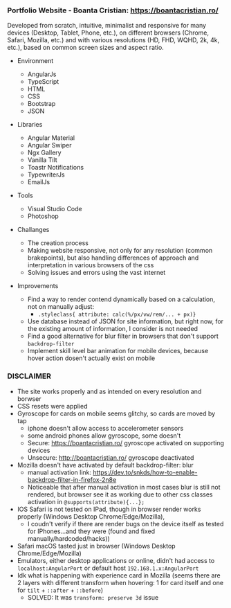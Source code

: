 ### Portfolio Website - Boanta Cristian: https://boantacristian.ro/
 
Developed from scratch, intuitive, minimalist and responsive for many devices (Desktop, Tablet, Phone, etc.), on different browsers (Chrome, Safari, Mozilla, etc.) and with various resolutions (HD, FHD, WQHD, 2k, 4k, etc.), based on common screen sizes and aspect ratio.
 
- Environment
  * AngularJs
  * TypeScript
  * HTML
  * CSS
  * Bootstrap
  * JSON
   
- Libraries
  * Angular Material
  * Angular Swiper
  * Ngx Gallery
  * Vanilla Tilt
  * Toastr Notifications
  * TypewriterJs
  * EmailJs
  
- Tools
  * Visual Studio Code
  * Photoshop
  
- Challanges
  * The creation process
  * Making website responsive, not only for any resolution (common brakepoints), but also handling differences of approach and interpretation in various browsers of the css
  * Solving issues and errors using the vast internet
  
- Improvements
  * Find a way to render contend dynamically based on a calculation, not on manually adjust: 
    * `.styleclass{ attribute: calc(%/px/vw/rem/... + px)}`
  * Use database instead of JSON for site information, but right now, for the existing amount of information, I consider is not needed
  * Find a good alternative for blur filter in browsers that don't support `backdrop-filter`
  * Implement skill level bar animation for mobile devices, because hover action dosen't actually exist on mobile

### DISCLAIMER ###
    
  * The site works properly and as intended on every resolution and borwser
  * CSS resets were applied
  * Gyroscope for cards on mobile seems glitchy, so cards are moved by tap
      * iphone doesn't allow access to accelerometer sensors
      * some android phones allow gyroscope, some doesn't
      * Secure: https://boantacristian.ro/ gyroscope activated on supporting devices
      * Unsecure: http://boantacristian.ro/ gyroscope deactivated
  * Mozilla doesn't have activated by default backdrop-filter: blur 
      * manual activation link: https://dev.to/snkds/how-to-enable-backdrop-filter-in-firefox-2n8e
      * Noticeable that after manual activation in most cases blur is still not rendered, but browser see it as working due to other css classes activation in `@supports(attribute){...};`
  * IOS Safari is not tested on IPad, though in browser render works properly (Windows Desktop Chrome/Edge/Mozilla), 
      * I coudn't verify if there are render bugs on the device itself as tested for IPhones...and they were (found and fixed manually/hardcoded/hacks)) 
  * Safari macOS tasted just in browser (Windows Desktop Chrome/Edge/Mozilla)
  * Emulators, either desktop applications or online, didn't had access to `localhost:AngularPort` or default host `192.168.1.x:AngularPort`
  * Idk what is happening with experience card in Mozilla (seems there are 2 layers with different transform when hovering: 1 for card itself and one for `tilt` + `::after` + `::before`)
      * SOLVED: It was `transform: preserve 3d` issue

